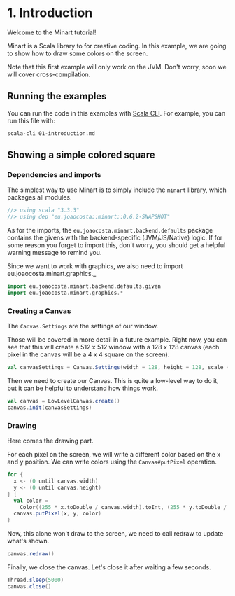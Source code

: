 # 1. Introduction

Welcome to the Minart tutorial!

Minart is a Scala library to for creative coding.
In this example, we are going to show how to draw some colors on the screen.

Note that this first example will only work on the JVM. Don't worry, soon we will cover cross-compilation.

## Running the examples

You can run the code in this examples with [Scala CLI](https://scala-cli.virtuslab.org/).
For example, you can run this file with:

```
scala-cli 01-introduction.md
```

## Showing a simple colored square

### Dependencies and imports

The simplest way to use Minart is to simply include the `minart` library, which packages all modules.

```scala
//> using scala "3.3.3"
//> using dep "eu.joaocosta::minart::0.6.2-SNAPSHOT"
```

As for the imports, the `eu.joaocosta.minart.backend.defaults` package contains the givens with the backend-specific (JVM/JS/Native) logic.
If for some reason you forget to import this, don't worry, you should get a helpful warning message to remind you.

Since we want to work with graphics, we also need to import eu.joaocosta.minart.graphics._

```scala
import eu.joaocosta.minart.backend.defaults.given
import eu.joaocosta.minart.graphics.*
```

### Creating a Canvas


The `Canvas.Settings` are the settings of our window.

Those will be covered in more detail in a future example. Right now, you can see that this will create a 512 x 512
window with a 128 x 128 canvas (each pixel in the canvas will be a 4 x 4 square on the screen).

```scala
val canvasSettings = Canvas.Settings(width = 128, height = 128, scale = Some(4))
```

Then we need to create our Canvas.
This is quite a low-level way to do it, but it can be helpful to understand how things work.

```scala
val canvas = LowLevelCanvas.create()
canvas.init(canvasSettings)
```

### Drawing

Here comes the drawing part.

For each pixel on the screen, we will write a different color based on the x and y position.
We can write colors using the `Canvas#putPixel` operation.

```scala
for {
  x <- (0 until canvas.width)
  y <- (0 until canvas.height)
} {
  val color =
    Color((255 * x.toDouble / canvas.width).toInt, (255 * y.toDouble / canvas.height).toInt, 255)
  canvas.putPixel(x, y, color)
}
```

Now, this alone won't draw to the screen, we need to call redraw to update what's shown.

```scala
canvas.redraw()
```

Finally, we close the canvas.
Let's close it after waiting a few seconds.

```scala
Thread.sleep(5000)
canvas.close()
```
